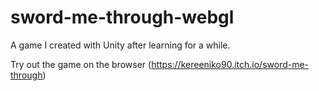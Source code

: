 # sword-me-through-webgl
A game I created with Unity after learning for a while.

Try out the game on the browser (https://kereeniko90.itch.io/sword-me-through)
